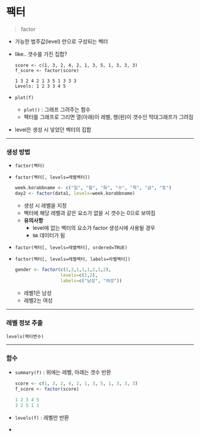 # 팩터

> factor

* 가능한 범주값(level) 만으로 구성되는 벡터

* like.. 갯수를 가진 집합?

  ```
  score <- c(1, 3, 2, 4, 2, 1, 3, 5, 1, 3, 3, 3)
  f_score <- factor(score)
  ```

  ```
  1 3 2 4 2 1 3 5 1 3 3 3
  Levels: 1 2 3 3 4 5
  ```

* `plot(f)` 
  * `plot()` : 그래프 그려주는 함수
  * 팩터를 그래프로 그리면 열(아래)이 레벨, 행(왼)이 갯수인 막대그래프가 그려짐
* level은 생성 시 넣었던 벡터의 집합

---



### 생성 방법

* `factor(벡터)`

* `factor(벡터[, levels=레벨벡터])`

  ```R
  week.korabbname <- c("일", "월", "화", "수", "목", "금", "토")
  day2 <- factor(data1, levels=week.korabbname)
  ```

  * 생성 시 레벨을 지정
  * 벡터에 해당 레벨과 같은 요소가 없을 시 갯수는 0으로 보여짐
  * **유의사항**
    * level에 없는 벡터의 요소가 factor 생성시에 사용될 경우
    * `NA` 데이터가 됨

* `factor(벡터[, levels=레벨벡터], ordered=TRUE)`

* `factor(벡터[, levels=레벨벡터, labels=라벨벡터])`

  ```R
  gender <- factor(c(1,2,1,1,1,2,1,2), 
                   levels=c(1,2), 
                   labels=c("남성", "여성"))
  ```

  * 레벨1은 남성
  * 레벨2는 여성

  

---



### 레벨 정보 추출

`levels(팩터변수)`



---



### 함수

* `summary(f)` : 위에는 레벨, 아래는 갯수 반환

  ```R
  score <- c(1, 3, 2, 4, 2, 1, 3, 5, 1, 3, 3, 3)
  f_score <- factor(score)
  ```

  ```R
  1 2 3 4 5
  3 2 5 1 1
  ```

* `levels(f)` : 레벨만 반환

* 